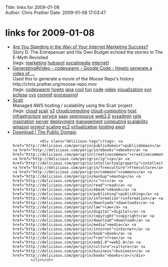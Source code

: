 Title: links for 2009-01-08  
Author: Chris Prather
Date: 2009-01-08 17:03:47

# links for 2009-01-08
<ul class="delicious"><li>
                <div class="delicious-link"><a href="http://blog.hubspot.com/blog/tabid/6307/bid/4423/Are-You-Standing-in-the-Way-of-Your-Internet-Marketing-Success.aspx">Are You Standing in the Way of Your Internet Marketing Success?</a></div>
                <div class="delicious-extended">Story D. The Entrepenuer and His Own Budget echoed the stories in The E-Myth Revisited</div>
                <div class="delicious-tags">(tags: <a href="http://delicious.com/perigrin/marketing">marketing</a> <a href="http://delicious.com/perigrin/hubspot">hubspot</a> <a href="http://delicious.com/perigrin/socialmedia">socialmedia</a> <a href="http://delicious.com/perigrin/internet">internet</a>)</div>
            </li><li>
                <div class="delicious-link"><a href="http://code.google.com/p/codeswarm/wiki/GeneratingAVideo">GeneratingAVideo - codeswarm - Google Code - Howto generate a video of ...</a></div>
                <div class="delicious-extended">Used this to generate a movie of the Moose Repo&#039;s history http://chris.prather.org/moose-repo.mov</div>
                <div class="delicious-tags">(tags: <a href="http://delicious.com/perigrin/codeswarm">codeswarm</a> <a href="http://delicious.com/perigrin/howto">howto</a> <a href="http://delicious.com/perigrin/java">java</a> <a href="http://delicious.com/perigrin/cool">cool</a> <a href="http://delicious.com/perigrin/fun">fun</a> <a href="http://delicious.com/perigrin/code">code</a> <a href="http://delicious.com/perigrin/video">video</a> <a href="http://delicious.com/perigrin/visualization">visualization</a> <a href="http://delicious.com/perigrin/svn">svn</a> <a href="http://delicious.com/perigrin/eclipse">eclipse</a> <a href="http://delicious.com/perigrin/cvs">cvs</a> <a href="http://delicious.com/perigrin/commit">commit</a> <a href="http://delicious.com/perigrin/processing">processing</a>)</div>
            </li><li>
                <div class="delicious-link"><a href="https://scalr.net/login.php">Scalr</a></div>
                <div class="delicious-extended">Managed AWS hosting / scalability using the Scalr project</div>
                <div class="delicious-tags">(tags: <a href="http://delicious.com/perigrin/cloud">cloud</a> <a href="http://delicious.com/perigrin/scalr">scalr</a> <a href="http://delicious.com/perigrin/s3">s3</a> <a href="http://delicious.com/perigrin/cloudcomputing">cloudcomputing</a> <a href="http://delicious.com/perigrin/cloud-computing">cloud-computing</a> <a href="http://delicious.com/perigrin/host">host</a> <a href="http://delicious.com/perigrin/infrastructure">infrastructure</a> <a href="http://delicious.com/perigrin/service">service</a> <a href="http://delicious.com/perigrin/saas">saas</a> <a href="http://delicious.com/perigrin/opensource">opensource</a> <a href="http://delicious.com/perigrin/web2.0">web2.0</a> <a href="http://delicious.com/perigrin/sysadmin">sysadmin</a> <a href="http://delicious.com/perigrin/rails">rails</a> <a href="http://delicious.com/perigrin/inspiration">inspiration</a> <a href="http://delicious.com/perigrin/server">server</a> <a href="http://delicious.com/perigrin/deployment">deployment</a> <a href="http://delicious.com/perigrin/management">management</a> <a href="http://delicious.com/perigrin/computing">computing</a> <a href="http://delicious.com/perigrin/scalability">scalability</a> <a href="http://delicious.com/perigrin/amazon">amazon</a> <a href="http://delicious.com/perigrin/project">project</a> <a href="http://delicious.com/perigrin/scaling">scaling</a> <a href="http://delicious.com/perigrin/ec2">ec2</a> <a href="http://delicious.com/perigrin/virtualization">virtualization</a> <a href="http://delicious.com/perigrin/hosting">hosting</a> <a href="http://delicious.com/perigrin/aws">aws</a>)</div>
            </li><li>
                <div class="delicious-link"><a href="http://www.thepublicdomain.org/download/">Download | The Public Domain</a></div>
                
                <div class="delicious-tags">(tags: <a href="http://delicious.com/perigrin/publicdomain">publicdomain</a> <a href="http://delicious.com/perigrin/ebooks">ebooks</a> <a href="http://delicious.com/perigrin/creativecommons">creativecommons</a> <a href="http://delicious.com/perigrin/ip">ip</a> <a href="http://delicious.com/perigrin/intellectualproperty">intellectualproperty</a> <a href="http://delicious.com/perigrin/freeculture">freeculture</a> <a href="http://delicious.com/perigrin/commons">commons</a> <a href="http://delicious.com/perigrin/mashup">mashup</a> <a href="http://delicious.com/perigrin/cc">cc</a> <a href="http://delicious.com/perigrin/read">read</a> <a href="http://delicious.com/perigrin/ebook">ebook</a> <a href="http://delicious.com/perigrin/publishing">publishing</a> <a href="http://delicious.com/perigrin/information">information</a> <a href="http://delicious.com/perigrin/downloads">downloads</a> <a href="http://delicious.com/perigrin/law">law</a> <a href="http://delicious.com/perigrin/digital">digital</a> <a href="http://delicious.com/perigrin/copyright">copyright</a> <a href="http://delicious.com/perigrin/download">download</a> <a href="http://delicious.com/perigrin/media">media</a> <a href="http://delicious.com/perigrin/internet">internet</a> <a href="http://delicious.com/perigrin/book">book</a> <a href="http://delicious.com/perigrin/free">free</a> <a href="http://delicious.com/perigrin/web2.0">web2.0</a> <a href="http://delicious.com/perigrin/culture">culture</a> <a href="http://delicious.com/perigrin/business">business</a> <a href="http://delicious.com/perigrin/books">books</a>)</div>
            </li></ul>

